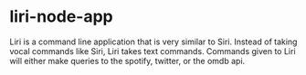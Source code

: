 # liri-node-app


Liri is a command line application that is very similar to Siri. Instead of taking vocal commands like Siri, Liri takes text commands. Commands given to Liri will either make queries to the spotify, twitter, or the omdb api.